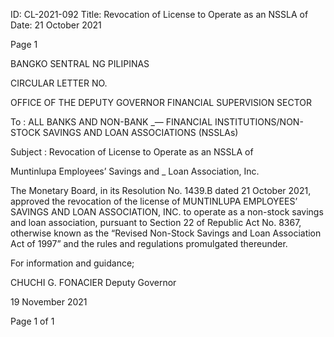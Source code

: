 ID: CL-2021-092
Title: Revocation of License to Operate as an NSSLA of
Date: 21 October 2021

Page 1

BANGKO SENTRAL NG PILIPINAS

CIRCULAR LETTER NO.

OFFICE OF THE DEPUTY GOVERNOR FINANCIAL SUPERVISION SECTOR

To : ALL BANKS AND NON-BANK _— FINANCIAL INSTITUTIONS/NON-STOCK SAVINGS AND LOAN ASSOCIATIONS (NSSLAs)

Subject : Revocation of License to Operate as an NSSLA of

Muntinlupa Employees’ Savings and _ Loan Association, Inc.

The Monetary Board, in its Resolution No. 1439.B dated 21 October 2021, approved the revocation of the license of MUNTINLUPA EMPLOYEES’ SAVINGS AND LOAN ASSOCIATION, INC. to operate as a non-stock savings and loan association, pursuant to Section 22 of Republic Act No. 8367, otherwise known as the “Revised Non-Stock Savings and Loan Association Act of 1997” and the rules and regulations promulgated thereunder.

For information and guidance; 

CHUCHI G. FONACIER Deputy Governor

19 November 2021

Page 1 of 1